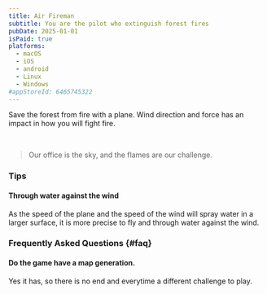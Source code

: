 ```yaml
---
title: Air Fireman
subtitle: You are the pilot who extinguish forest fires
pubDate: 2025-01-01
isPaid: true
platforms:
  - macOS
  - iOS
  - android
  - Linux
  - Windows
#appStoreId: 6465745322
---
```


Save the forest from fire with a plane. Wind direction and force has an impact in how you will fight fire.

<br>

> Our office is the sky, and the flames are our challenge.

### Tips

#### Through water against the wind

As the speed of the plane and the speed of the wind will spray water in a larger surface, it is more precise to fly and through water against the wind.

### Frequently Asked Questions {#faq}

#### Do the game have a map generation.

Yes it has, so there is no end and everytime a different challenge to play.
